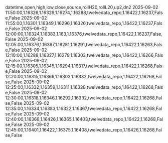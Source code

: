 datetime,open,high,low,close,source,rollH20,rollL20,up2,dn2
2025-09-02 11:50:00,1.16326,1.16329,1.16274,1.16288,twelvedata_repo,1.16422,1.16237,False,False
2025-09-02 11:55:00,1.16301,1.16349,1.16296,1.16326,twelvedata_repo,1.16422,1.16237,False,False
2025-09-02 12:00:00,1.16324,1.16383,1.163,1.16376,twelvedata_repo,1.16422,1.16237,False,False
2025-09-02 12:05:00,1.16376,1.16387,1.16281,1.16291,twelvedata_repo,1.16422,1.16263,False,False
2025-09-02 12:10:00,1.16288,1.16327,1.16279,1.16303,twelvedata_repo,1.16422,1.16266,False,False
2025-09-02 12:15:00,1.16305,1.16345,1.16294,1.16317,twelvedata_repo,1.16422,1.16268,False,False
2025-09-02 12:20:00,1.16315,1.16366,1.16303,1.16332,twelvedata_repo,1.16422,1.16268,False,False
2025-09-02 12:25:00,1.16332,1.16359,1.16311,1.16328,twelvedata_repo,1.16422,1.16268,False,False
2025-09-02 12:30:00,1.16318,1.16346,1.16292,1.16332,twelvedata_repo,1.16422,1.16268,False,False
2025-09-02 12:35:00,1.16334,1.16383,1.16322,1.16367,twelvedata_repo,1.16422,1.16268,False,False
2025-09-02 12:40:00,1.16368,1.16426,1.16365,1.16403,twelvedata_repo,1.16422,1.16268,False,False
2025-09-02 12:45:00,1.16401,1.16422,1.16375,1.16408,twelvedata_repo,1.16426,1.16268,False,False
